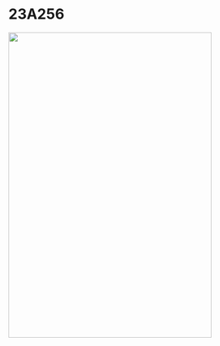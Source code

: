 # 23A256


<img align="left" width="400" height="600" src="https://github.com/josimarpereiraleite/23A256/blob/main/Images/0%2C0%2C0.png"><br />
<br /><br /><br /><br /><br /><br /><br /><br /><br /><br /><br /><br /><br /><br /><br /><br /><br />
<br /><br /><br /><br /><br /><br /><br /><br />
